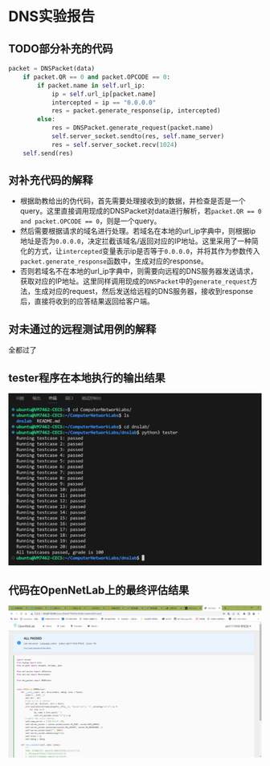 # DNS实验报告
## TODO部分补充的代码
```python
packet = DNSPacket(data)
    if packet.QR == 0 and packet.OPCODE == 0:
        if packet.name in self.url_ip:
            ip = self.url_ip[packet.name]
            intercepted = ip == "0.0.0.0"
            res = packet.generate_response(ip, intercepted)
        else:
            res = DNSPacket.generate_request(packet.name)
            self.server_socket.sendto(res, self.name_server)
            res = self.server_socket.recv(1024)
    self.send(res)
```
## 对补充代码的解释
- 根据助教给出的伪代码，首先需要处理接收到的数据，并检查是否是一个query。这里直接调用现成的DNSPacket对data进行解析，若`packet.QR == 0 and packet.OPCODE == 0`，则是一个query。
- 然后需要根据请求的域名进行处理。若域名在本地的url_ip字典中，则根据ip地址是否为`0.0.0.0`，决定拦截该域名/返回对应的IP地址。这里采用了一种简化的方式，让`intercepted`变量表示ip是否等于`0.0.0.0`，并将其作为参数传入`packet.generate_response`函数中，生成对应的response。
- 否则若域名不在本地的url_ip字典中，则需要向远程的DNS服务器发送请求，获取对应的IP地址。这里同样调用现成的`DNSPacket`中的`generate_request`方法，生成对应的request，然后发送给远程的DNS服务器，接收到response后，直接将收到的应答结果返回给客户端。
## 对未通过的远程测试用例的解释
全都过了

## tester程序在本地执行的输出结果
![Alt text](src/image.png)

## 代码在OpenNetLab上的最终评估结果
![Alt text](src/image1.png)